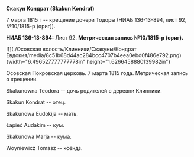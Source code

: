 **Скакун Кондрат (Skakun Kondrat)**

7 марта 1815 г -- крещение дочери Тодоры (НИАБ 136-13-894, лист 92,
№10/1815-р (ориг)).

**НИАБ 136-13-894:** Лист 92. **Метрическая запись №10/1815-р (ориг).**

![](./Осовская волость/Клинники/Скакуны/Кондрат Евдокия/media/8c51b68d44ac284bcc4707b4eea0ebd0f486e792.png){width="6.496527777777778in"
height="1.6266458880139982in"}

Осовская Покровская церковь. 7 марта 1815 года. Метрическая запись о
крещении.

Skakunowna Teodora -- дочь родителей с деревни Клинники.

Skakun Kondrat -- отец.

Skakunowa Eudokija -- мать.

Łapieć Audakim -- кум.

Skakunowa Marja -- кума.

Woyniewicz Tomasz -- ксёндз.
